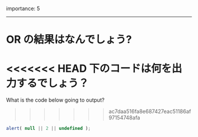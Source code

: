 importance: 5

---

# OR の結果はなんでしょう?

<<<<<<< HEAD
下のコードは何を出力するでしょう？
=======
What is the code below going to output?
>>>>>>> ac7daa516fa8e687427eac51186af97154748afa

```js
alert( null || 2 || undefined );
```
